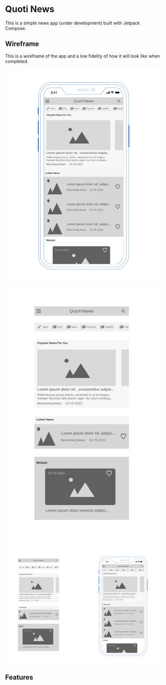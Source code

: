 # Quoti News

This is a simple news app (under development) built with Jetpack Compose.


## Wireframe

This is a wireframe of the app and a low fidelity of how it will look like when completed.

<img src="screenshots/quotiapp_wireframe2.png"> 
<img src="screenshots/quotiapp_wireframe1.png">
<img src="screenshots/quotiapp_wireframe.png">                         

## Features
